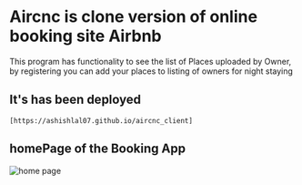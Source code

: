 # Aircnc is clone version of online booking site Airbnb
  This program has functionality to see the list of Places uploaded by Owner, by registering you can add your places to listing of owners for night staying

## It's has been deployed 
    [https://ashishlal07.github.io/aircnc_client]

## homePage of the Booking App
![home page]('../public/HomePage.png')
